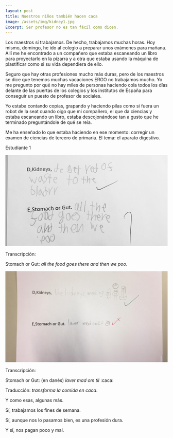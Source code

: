 ```yaml
--- 
layout: post 
title: Nuestros niños también hacen caca 
image: /assets/img/kidney1.jpg
Excerpt: Ser profesor no es tan fácil como dicen. 
--- 
```

Los maestros sí trabajamos. De hecho, trabajamos muchas horas. Hoy mismo, domingo, he ido al colegio a preparar unos exámenes para mañana. Allí me he encontrado a un compañero que estaba escaneando un libro para proyectarlo en la pizarra y a otra que estaba usando la máquina de plastificar como si su vida dependiera de ello.  
 
Seguro que hay otras profesiones mucho más duras, pero de los maestros se dice que tenemos muchas vacaciones ERGO no trabajamos mucho. Yo me pregunto por qué no hay miles de personas haciendo cola todos los días delante de las puertas de los colegios y los institutos de España para conseguir un puesto de profesor de sociales.   
 
Yo estaba contando copias, grapando y haciendo pilas como si fuera un robot de la seat cuando oigo que mi compañero, el que da ciencias y estaba escaneando un libro, estaba descojonándose tan a gusto que he terminado preguntándole de qué se reía.  
 
Me ha enseñado lo que estaba haciendo en ese momento: corregir un examen de ciencias de tercero de primaria. El tema: el aparato digestivo.  
 
Estudiante 1 
 
![We poo](/assets/img/kidney1.jpg "We poo") 
 
Transcripción: 
 
Stomach or Gut: _all the food goes there and then we poo_.  
 
![Transforma la comida en caca](/assets/img/kidney2.jpg "Transforma la comida en caca") 
 
Transcripción:  
 
Stomach or Gut: (en danés) _laver mad om til_ :caca: 
 
Traducción: _transforma la comida en caca_.  
 
Y como esas, algunas más.  
 
Sí, trabajamos los fines de semana.  
 
Sí, aunque nos lo pasamos bien, es una profesión dura.  
 
Y sí, nos pagan poco y mal.  
 
